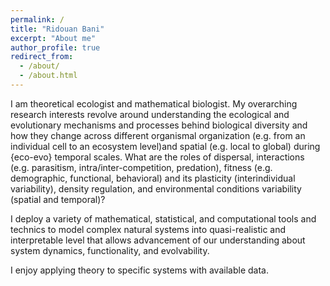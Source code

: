 ```yaml
---
permalink: /
title: "Ridouan Bani"
excerpt: "About me"
author_profile: true
redirect_from:
  - /about/
  - /about.html
---
```




I am theoretical ecologist and mathematical biologist. My overarching research interests revolve around understanding the ecological and evolutionary mechanisms and processes behind biological diversity and how they change across different organismal organization (e.g. from an individual cell to an ecosystem level)and spatial (e.g. local to global) during {eco-evo} temporal scales. What are the roles of dispersal, interactions (e.g. parasitism, intra/inter-competition, predation), fitness (e.g. demographic, functional, behavioral) and its plasticity (interindividual variability), density regulation, and environmental conditions variability (spatial and temporal)? 

I deploy a variety of mathematical, statistical, and computational tools and technics to model complex natural systems into quasi-realistic and interpretable level that allows advancement of our understanding about system dynamics, functionality, and evolvability.

I enjoy applying theory  to specific systems with available data.




